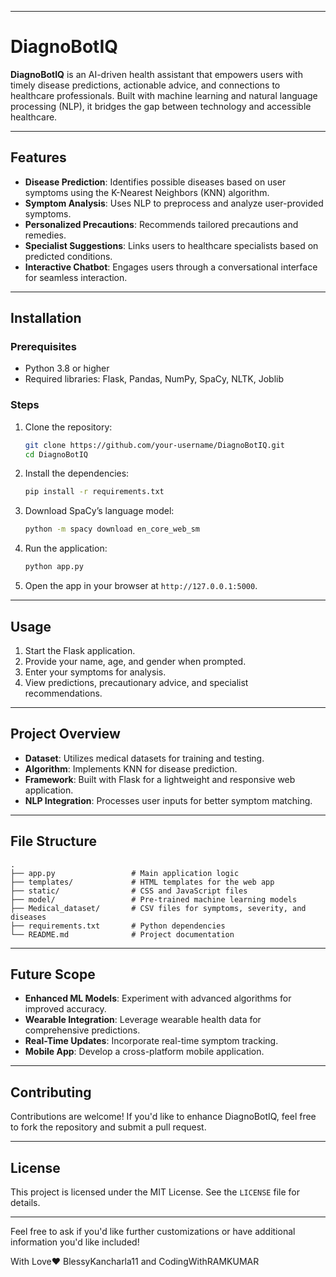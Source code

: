 
---

# DiagnoBotIQ

**DiagnoBotIQ** is an AI-driven health assistant that empowers users with timely disease predictions, actionable advice, and connections to healthcare professionals. Built with machine learning and natural language processing (NLP), it bridges the gap between technology and accessible healthcare.

---

## Features

- **Disease Prediction**: Identifies possible diseases based on user symptoms using the K-Nearest Neighbors (KNN) algorithm.  
- **Symptom Analysis**: Uses NLP to preprocess and analyze user-provided symptoms.  
- **Personalized Precautions**: Recommends tailored precautions and remedies.  
- **Specialist Suggestions**: Links users to healthcare specialists based on predicted conditions.  
- **Interactive Chatbot**: Engages users through a conversational interface for seamless interaction.

---

## Installation

### Prerequisites

- Python 3.8 or higher  
- Required libraries: Flask, Pandas, NumPy, SpaCy, NLTK, Joblib  

### Steps

1. Clone the repository:
   ```bash
   git clone https://github.com/your-username/DiagnoBotIQ.git
   cd DiagnoBotIQ
   ```

2. Install the dependencies:
   ```bash
   pip install -r requirements.txt
   ```

3. Download SpaCy’s language model:
   ```bash
   python -m spacy download en_core_web_sm
   ```

4. Run the application:
   ```bash
   python app.py
   ```

5. Open the app in your browser at `http://127.0.0.1:5000`.

---

## Usage

1. Start the Flask application.  
2. Provide your name, age, and gender when prompted.  
3. Enter your symptoms for analysis.  
4. View predictions, precautionary advice, and specialist recommendations.

---

## Project Overview

- **Dataset**: Utilizes medical datasets for training and testing.  
- **Algorithm**: Implements KNN for disease prediction.  
- **Framework**: Built with Flask for a lightweight and responsive web application.  
- **NLP Integration**: Processes user inputs for better symptom matching.  

---

## File Structure

```plaintext
.
├── app.py                 # Main application logic
├── templates/             # HTML templates for the web app
├── static/                # CSS and JavaScript files
├── model/                 # Pre-trained machine learning models
├── Medical_dataset/       # CSV files for symptoms, severity, and diseases
├── requirements.txt       # Python dependencies
└── README.md              # Project documentation
```

---

## Future Scope

- **Enhanced ML Models**: Experiment with advanced algorithms for improved accuracy.  
- **Wearable Integration**: Leverage wearable health data for comprehensive predictions.  
- **Real-Time Updates**: Incorporate real-time symptom tracking.  
- **Mobile App**: Develop a cross-platform mobile application.  

---

## Contributing

Contributions are welcome! If you'd like to enhance DiagnoBotIQ, feel free to fork the repository and submit a pull request.

---

## License

This project is licensed under the MIT License. See the `LICENSE` file for details.

---

Feel free to ask if you'd like further customizations or have additional information you'd like included!


With Love❤️ BlessyKancharla11 and CodingWithRAMKUMAR
